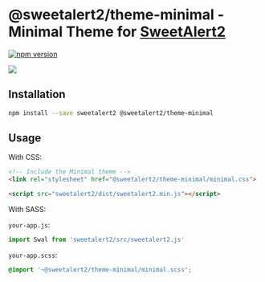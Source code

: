# @sweetalert2/theme-minimal - Minimal Theme for [SweetAlert2](https://github.com/sweetalert2/sweetalert2)

[![npm version](https://img.shields.io/npm/v/@sweetalert2/theme-minimal.svg)](https://www.npmjs.com/package/@sweetalert2/theme-minimal)

![](https://sweetalert2.github.io/images/themes-minimal.png)

Installation
------------

```sh
npm install --save sweetalert2 @sweetalert2/theme-minimal
```

Usage
-----

With CSS:

```html
<!-- Include the Minimal theme -->
<link rel="stylesheet" href="@sweetalert2/theme-minimal/minimal.css">

<script src="sweetalert2/dist/sweetalert2.min.js"></script>
```

With SASS:

`your-app.js`:
```js
import Swal from 'sweetalert2/src/sweetalert2.js'
```

`your-app.scss`:
```scss
@import '~@sweetalert2/theme-minimal/minimal.scss';
```
